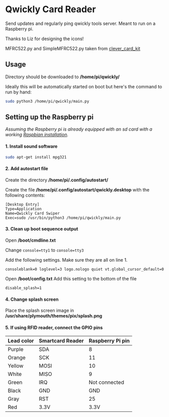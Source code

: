 # Qwickly Card Reader

Send updates and regularly ping qwickly tools server. Meant to run on a Raspberry pi.

Thanks to Liz for designing the icons!

MFRC522.py and SimpleMFRC522.py taken from [clever_card_kit](https://github.com/simonmonk/clever_card_kit)

## Usage

Directory should be downloaded to **/home/pi/qwickly/**

Ideally this will be automatically started on boot but here's the command to run by hand:
```sh
sudo python3 /home/pi/qwickly/main.py
```

## Setting up the Raspberry pi
*Assuming the Raspberry pi is already equipped with an sd card with a working [Raspbian installation](https://projects.raspberrypi.org/en/projects/raspberry-pi-setting-up).*


#### 1. Install sound software
```sh
sudo apt-get install mpg321
```


#### 2. Add autostart file
Create the directory **/home/pi/.config/autostart/**

Create the file **/home/pi/.config/autostart/qwickly.desktop** with the following contents:
```
[Desktop Entry]
Type=Application
Name=Qwickly Card Swiper
Exec=sudo /usr/bin/python3 /home/pi/qwickly/main.py
```

#### 3. Clean up boot sequence output
Open **/boot/cmdline.txt**

Change `console=tty1` to `console=tty3`

Add the following settings. Make sure they are all on line 1.
```
consoleblank=0 loglevel=3 logo.nologo quiet vt.global_cursor_default=0
```

Open **/boot/config.txt**
Add this setting to the bottom of the file
```
disable_splash=1
```

#### 4. Change splash screen
Place the splash screen image in **/usr/share/plymouth/themes/pix/splash.png**


#### 5. If using RFID reader, connect the GPIO pins

|Lead color|Smartcard Reader|Raspberry Pi pin|
|----------|----------------|----------------|
|Purple|SDA|8|
|Orange|SCK|11|
|Yellow|MOSI|10|
|White|MISO|9|
|Green|IRQ|Not connected|
|Black|GND|GND|
|Gray|RST|25|
|Red|3.3V|3.3V|
